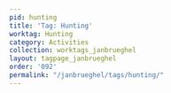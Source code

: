 ```yaml
---
pid: hunting
title: 'Tag: Hunting'
worktag: Hunting
category: Activities
collection: worktags_janbrueghel
layout: tagpage_janbrueghel
order: '092'
permalink: "/janbrueghel/tags/hunting/"
---
```

